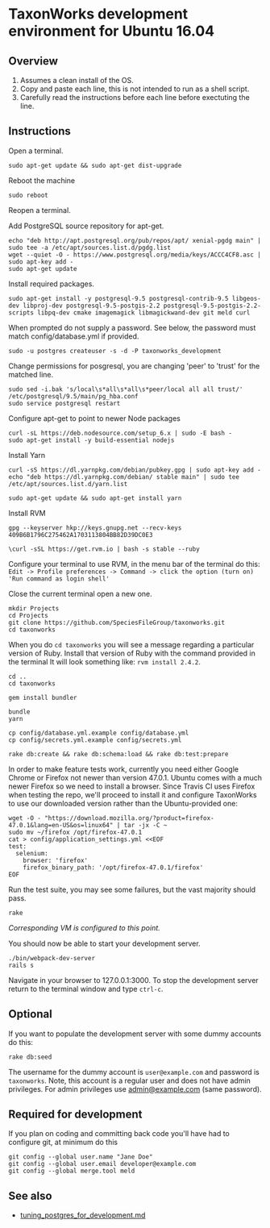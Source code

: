 TaxonWorks development environment for Ubuntu 16.04
===================================================

Overview
--------
1. Assumes a clean install of the OS.
2. Copy and paste each line, this is not intended to run as a shell script.
3. Carefully read the instructions before each line before exectuting the line.

Instructions
------------

Open a terminal.
```
sudo apt-get update && sudo apt-get dist-upgrade
```

Reboot the machine
```
sudo reboot
```  

Reopen a terminal.

Add PostgreSQL source repository for apt-get.
```
echo "deb http://apt.postgresql.org/pub/repos/apt/ xenial-pgdg main" | sudo tee -a /etc/apt/sources.list.d/pgdg.list
wget --quiet -O - https://www.postgresql.org/media/keys/ACCC4CF8.asc | sudo apt-key add -
sudo apt-get update
```

Install required packages.
```
sudo apt-get install -y postgresql-9.5 postgresql-contrib-9.5 libgeos-dev libproj-dev postgresql-9.5-postgis-2.2 postgresql-9.5-postgis-2.2-scripts libpq-dev cmake imagemagick libmagickwand-dev git meld curl
```

When prompted do not supply a password. See below, the password must match config/database.yml if provided.
```
sudo -u postgres createuser -s -d -P taxonworks_development
```

Change permissions for posgresql, you are changing 'peer' to 'trust' for the matched line.
```
sudo sed -i.bak 's/local\s*all\s*all\s*peer/local all all trust/'  /etc/postgresql/9.5/main/pg_hba.conf
sudo service postgresql restart
```

Configure apt-get to point to newer Node packages
```
curl -sL https://deb.nodesource.com/setup_6.x | sudo -E bash -
sudo apt-get install -y build-essential nodejs
```

Install Yarn
```
curl -sS https://dl.yarnpkg.com/debian/pubkey.gpg | sudo apt-key add -
echo "deb https://dl.yarnpkg.com/debian/ stable main" | sudo tee /etc/apt/sources.list.d/yarn.list

sudo apt-get update && sudo apt-get install yarn
```

Install RVM
```
gpg --keyserver hkp://keys.gnupg.net --recv-keys 409B6B1796C275462A1703113804BB82D39DC0E3

\curl -sSL https://get.rvm.io | bash -s stable --ruby
```

Configure your terminal to use RVM, in the menu bar of the terminal do this:
`Edit -> Profile preferences -> Command -> click the option (turn on) 'Run command as login shell'`

Close the current terminal open a new one.

```
mkdir Projects
cd Projects
git clone https://github.com/SpeciesFileGroup/taxonworks.git
cd taxonworks
```

When you do `cd taxonworks` you will see a message regarding a particular version of Ruby.  Install that version of Ruby with the command provided in the terminal  It will look something like: `rvm install 2.4.2`.

```
cd ..
cd taxonworks

gem install bundler

bundle
yarn

cp config/database.yml.example config/database.yml
cp config/secrets.yml.example config/secrets.yml

rake db:create && rake db:schema:load && rake db:test:prepare
```

In order to make feature tests work, currently you need either Google Chrome or Firefox not newer than version 47.0.1. Ubuntu comes with a much newer Firefox so we need to install a browser. Since Travis CI uses Firefox when testing the repo, we'll proceed to install it and configure TaxonWorks to use our downloaded version rather than the Ubuntu-provided one:
```
wget -O - "https://download.mozilla.org/?product=firefox-47.0.1&lang=en-US&os=linux64" | tar -jx -C ~
sudo mv ~/firefox /opt/firefox-47.0.1
cat > config/application_settings.yml <<EOF
test:
  selenium:
    browser: 'firefox'
    firefox_binary_path: '/opt/firefox-47.0.1/firefox'
EOF
```

Run the test suite, you may see some failures, but the vast majority should pass.
```
rake 
```

*Corresponding VM is configured to this point.*

You should now be able to start your development server.

```
./bin/webpack-dev-server
rails s
```

Navigate in your browser to 127.0.0.1:3000.  To stop the development server return to the terminal window and type `ctrl-c`. 

Optional
-------- 

If you want to populate the development server with some dummy accounts do this:
```
rake db:seed
```
The username for the dummy account is `user@example.com` and password is `taxonworks`. Note, this account is a regular user and does not have admin privileges. For admin privileges use admin@example.com (same password).

Required for development 
------------------------

If you plan on coding and committing back code you'll have had to configure git, at minimum do this
```
git config --global user.name "Jane Doe"
git config --global user.email developer@example.com
git config --global merge.tool meld
```

See also 
--------

* [tuning_postgres_for_development.md][1]

[1]: https://github.com/SpeciesFileGroup/install_taxonworks/blob/master/development/native/tuning_postgres_for_development.md
